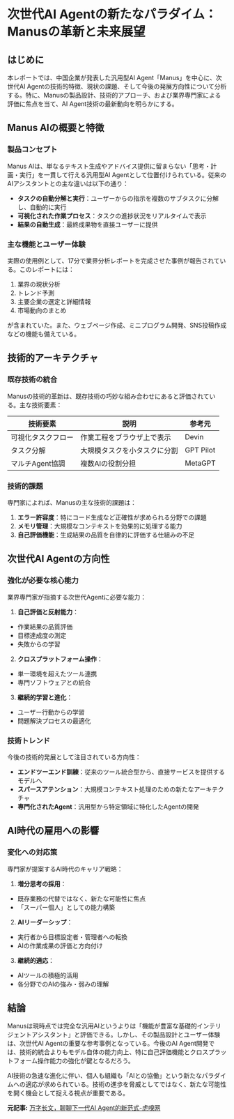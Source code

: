 # 次世代AI Agentの新たなパラダイム：Manusの革新と未来展望

## はじめに

本レポートでは、中国企業が発表した汎用型AI Agent「Manus」を中心に、次世代AI Agentの技術的特徴、現状の課題、そして今後の発展方向性について分析する。特に、Manusの製品設計、技術的アプローチ、および業界専門家による評価に焦点を当て、AI Agent技術の最新動向を明らかにする。

## Manus AIの概要と特徴

### 製品コンセプト

Manus AIは、単なるテキスト生成やアドバイス提供に留まらない「思考・計画・実行」を一貫して行える汎用型AI Agentとして位置付けられている。従来のAIアシスタントとの主な違いは以下の通り：

- **タスクの自動分解と実行**：ユーザーからの指示を複数のサブタスクに分解し、自動的に実行
- **可視化された作業プロセス**：タスクの進捗状況をリアルタイムで表示
- **結果の自動生成**：最終成果物を直接ユーザーに提供

### 主な機能とユーザー体験

実際の使用例として、17分で業界分析レポートを完成させた事例が報告されている。このレポートには：

1. 業界の現状分析
2. トレンド予測
3. 主要企業の選定と詳細情報
4. 市場動向のまとめ

が含まれていた。また、ウェブページ作成、ミニプログラム開発、SNS投稿作成などの機能も備えている。

## 技術的アーキテクチャ

### 既存技術の統合

Manusの技術的革新は、既存技術の巧妙な組み合わせにあると評価されている。主な技術要素：

| 技術要素 | 説明 | 参考元 |
|---------|------|-------|
| 可視化タスクフロー | 作業工程をブラウザ上で表示 | Devin |
| タスク分解 | 大規模タスクを小タスクに分割 | GPT Pilot |
| マルチAgent協調 | 複数AIの役割分担 | MetaGPT |

### 技術的課題

専門家によれば、Manusの主な技術的課題は：

1. **エラー許容度**：特にコード生成など正確性が求められる分野での課題
2. **メモリ管理**：大規模なコンテキストを効果的に処理する能力
3. **自己評価機能**：生成結果の品質を自律的に評価する仕組みの不足

## 次世代AI Agentの方向性

### 強化が必要な核心能力

業界専門家が指摘する次世代Agentに必要な能力：

1. **自己評価と反射能力**：
 - 作業結果の品質評価
 - 目標達成度の測定
 - 失敗からの学習

2. **クロスプラットフォーム操作**：
 - 単一環境を超えたツール連携
 - 専門ソフトウェアとの統合

3. **継続的学習と進化**：
 - ユーザー行動からの学習
 - 問題解決プロセスの最適化

### 技術トレンド

今後の技術的発展として注目されている方向性：

- **エンドツーエンド訓練**：従来のツール統合型から、直接サービスを提供するモデルへ
- **スパースアテンション**：大規模コンテキスト処理のための新たなアーキテクチャ
- **専門化されたAgent**：汎用型から特定領域に特化したAgentの開発

## AI時代の雇用への影響

### 変化への対応策

専門家が提案するAI時代のキャリア戦略：

1. **増分思考の採用**：
 - 既存業務の代替ではなく、新たな可能性に焦点
 - 「スーパー個人」としての能力構築

2. **AIリーダーシップ**：
 - 実行者から目標設定者・管理者への転換
 - AIの作業成果の評価と方向付け

3. **継続的適応**：
 - AIツールの積極的活用
 - 各分野でのAIの強み・弱みの理解

## 結論

Manusは現時点では完全な汎用AIというよりは「機能が豊富な基礎的インテリジェントアシスタント」と評価できる。しかし、その製品設計とユーザー体験は、次世代AI Agentの重要な参考事例となっている。今後のAI Agent開発では、技術的統合よりもモデル自体の能力向上、特に自己評価機能とクロスプラットフォーム操作能力の強化が鍵となるだろう。

AI技術の急速な進化に伴い、個人も組織も「AIとの協働」という新たなパラダイムへの適応が求められている。技術の進歩を脅威としてではなく、新たな可能性を開く機会として捉える視点が重要である。

**元記事:** [万字长文，聊聊下一代AI Agent的新范式-虎嗅网](https://www.huxiu.com/article/4161403.html)